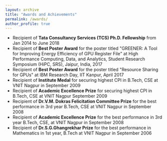 ```yaml
---
layout: archive
title: "Awards and Achievements"
permalink: /awards/
author_profile: true
---
```


* Recipient of **Tata Consultancy Services (TCS)  Ph.D. Fellowship** from Jan 2014 to June 2018
* Recipient of **Best Poster Award** for the poster titled "GREENER: A Tool for Improving Energy Efficiency of GPU Register File" at High Performance Computing, Data, and Analytics, Student Research Symposium (HiPC, SRS), Jaipur, India, 2017
* Recipient of **Best Poster Award** for the poster titled "Resource Sharing for GPUs" at IBM Research Day, IIT Kanpur, April 2017
* Recipient of **Institute Medal** for securing highest CPI in B.Tech, CSE at VNIT Nagpur in September 2009
* Recipient of **Academic Excellence Prize** for securing highest CPI in B.Tech, CSE at VNIT Nagpur September 2009
* Recipient of **Dr.V.M. Dokras Felicitation Committee Prize** for the best performance in 3rd year B.Tech, CSE at VNIT Nagpur in September 2008
* Recipient of **Academic Excellence Prize** for the best performance in 3rd year B.Tech, CSE, at VNIT Nagpur in September 2008
* Recipient of **Dr.S.G.Ghangrekhar Prize** for the best performance in Mathematics in 1st year, B.Tech at VNIT Nagpur in September 2006


